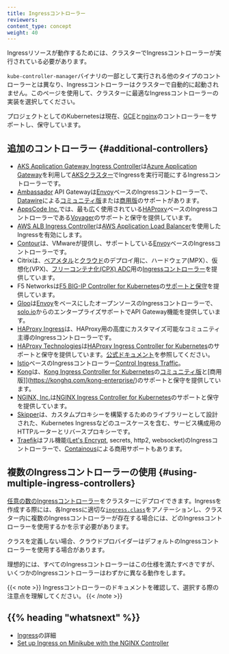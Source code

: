 ```yaml
---
title: Ingressコントローラー
reviewers:
content_type: concept
weight: 40
---
```


<!-- overview -->

Ingressリソースが動作するためには、クラスターでIngressコントローラーが実行されている必要があります。

`kube-controller-manager`バイナリの一部として実行される他のタイプのコントローラーとは異なり、Ingressコントローラーはクラスターで自動的に起動されません。このページを使用して、クラスターに最適なIngressコントローラーの実装を選択してください。

プロジェクトとしてのKubernetesは現在、[GCE](https://git.k8s.io/ingress-gce/README.md)と[nginx](https://git.k8s.io/ingress-nginx/README.md)のコントローラーをサポートし、保守しています。



<!-- body -->

## 追加のコントローラー {#additional-controllers}

* [AKS Application Gateway Ingress Controller](https://github.com/Azure/application-gateway-kubernetes-ingress)は[Azure Application Gateway](https://docs.microsoft.com/azure/application-gateway/overview)を利用して[AKSクラスター](https://docs.microsoft.com/azure/aks/kubernetes-walkthrough-portal)でIngressを実行可能にするIngressコントローラーです。
* [Ambassador](https://www.getambassador.io/) API Gatewayは[Envoy](https://www.envoyproxy.io)ベースのIngressコントローラーで、[Datawire](https://www.datawire.io/)による[コミュニティ版](https://www.getambassador.io/docs)または[商用版](https://www.getambassador.io/pro/)のサポートがあります。
* [AppsCode Inc.](https://appscode.com)では、最も広く使用されている[HAProxy](http://www.haproxy.org/)ベースのIngressコントローラーである[Voyager](https://appscode.com/products/voyager)のサポートと保守を提供しています。
* [AWS ALB Ingress Controller](https://github.com/kubernetes-sigs/aws-alb-ingress-controller)は[AWS Application Load Balancer](https://aws.amazon.com/elasticloadbalancing/)を使用したIngressを有効にします。
* [Contour](https://projectcontour.io/)は、VMwareが提供し、サポートしている[Envoy](https://www.envoyproxy.io/)ベースのIngressコントローラーです。
* Citrixは、[ベアメタル](https://github.com/citrix/citrix-k8s-ingress-controller/tree/master/deployment/baremetal)と[クラウド](https://github.com/citrix/citrix-k8s-ingress-controller/tree/master/deployment)のデプロイ用に、ハードウェア(MPX）、仮想化(VPX)、[フリーコンテナ化(CPX) ADC](https://www.citrix.com/products/citrix-adc/cpx-express.html)用の[Ingressコントローラー](https://github.com/citrix/citrix-k8s-ingress-controller)を提供しています。
* F5 Networksは[F5 BIG-IP Controller for Kubernetes](http://clouddocs.f5.com/products/connectors/k8s-bigip-ctlr/latest)の[サポートと保守](https://support.f5.com/csp/article/K86859508)を提供しています。
* [Gloo](https://gloo.solo.io)は[Envoy](https://www.envoyproxy.io)をベースにしたオープンソースのIngressコントローラーで、[solo.io](https://www.solo.io)からのエンタープライズサポートでAPI Gateway機能を提供しています。
* [HAProxy Ingress](https://haproxy-ingress.github.io)は、HAProxy用の高度にカスタマイズ可能なコミュニティ主導のIngressコントローラーです。
* [HAProxy Technologies](https://www.haproxy.com/)は[HAProxy Ingress Controller for Kubernetes](https://github.com/haproxytech/kubernetes-ingress)のサポートと保守を提供しています。[公式ドキュメント](https://www.haproxy.com/documentation/hapee/1-9r1/traffic-management/kubernetes-ingress-controller/)を参照してください。
* [Istio](https://istio.io/)ベースのIngressコントローラー[Control Ingress Traffic](https://istio.io/docs/tasks/traffic-management/ingress/)。
* [Kong](https://konghq.com/)は、[Kong Ingress Controller for Kubernetes](https://github.com/Kong/kubernetes-ingress-controller)の[コミュニティ版](https://discuss.konghq.com/c/kubernetes)と[商用版]](https://konghq.com/kong-enterprise/)のサポートと保守を提供しています。
* [NGINX, Inc.](https://www.nginx.com/)は[NGINX Ingress Controller for Kubernetes](https://www.nginx.com/products/nginx/kubernetes-ingress-controller)のサポートと保守を提供しています。
* [Skipper](https://opensource.zalando.com/skipper/kubernetes/ingress-controller/)は、カスタムプロキシーを構築するためのライブラリーとして設計された、Kubernetes Ingressなどのユースケースを含む、サービス構成用のHTTPルーターとリバースプロキシーです。
* [Traefik](https://github.com/containous/traefik)はフル機能([Let's Encrypt](https://letsencrypt.org), secrets, http2, websocket)のIngressコントローラーで、[Containous](https://containo.us/services)による商用サポートもあります。

## 複数のIngressコントローラーの使用 {#using-multiple-ingress-controllers}

[任意の数のIngressコントローラー](https://git.k8s.io/ingress-nginx/docs/user-guide/multiple-ingress.md#multiple-ingress-controllers)をクラスターにデプロイできます。Ingressを作成する際には、各Ingressに適切な[`ingress.class`](https://git.k8s.io/ingress-gce/docs/faq/README.md#how-do-i-run-multiple-ingress-controllers-in-the-same-cluster)をアノテーションし、クラスター内に複数のIngressコントローラーが存在する場合には、どのIngressコントローラーを使用するかを示す必要があります。

クラスを定義しない場合、クラウドプロバイダーはデフォルトのIngressコントローラーを使用する場合があります。

理想的には、すべてのIngressコントローラーはこの仕様を満たすべきですが、いくつかのIngressコントローラーはわずかに異なる動作をします。


{{< note >}}
Ingressコントローラーのドキュメントを確認して、選択する際の注意点を理解してください。
{{< /note >}}



## {{% heading "whatsnext" %}}


* [Ingress](/ja/docs/concepts/services-networking/ingress/)の詳細
* [Set up Ingress on Minikube with the NGINX Controller](/docs/tasks/access-application-cluster/ingress-minikube)

